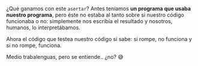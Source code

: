 ¿Qué ganamos con este `asertar`? Antes teníamos **un programa que usaba nuestro programa**, pero éste no estaba al tanto sobre si nuestro código funcionaba o no: simplemente nos escribía el resultado y nosotros, humanos, lo interpretábamos.

Ahora el código que testea nuestro código sí sabe: si rompe, no funciona y si no rompe, funciona. 

Medio trabalenguas, pero se entiende.. ¿no? :sweat_smile:

